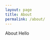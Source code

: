 ```yaml
---
layout: page
title: About
permalink: /about/
---
```


About Hello


[jekyll-organization]: https://github.com/jekyll
